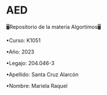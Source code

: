 # AED
🖥️Repositorio de la materia Algortimos🖥️

 •Curso: K1051
 
 
 •Año: 2023
 
 
 •Legajo: 204.046-3
 
 
 •Apellido: Santa Cruz Alarcón
 
 
 •Nombre: Mariela Raquel
